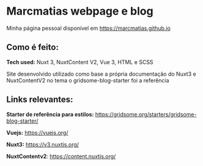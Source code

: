 # Marcmatias webpage e blog

Minha página pessoal disponível em https://marcmatias.github.io

## Como é feito:

**Tech used:** Nuxt 3, NuxtContent V2, Vue 3, HTML e SCSS

Site desenvolvido utilizado como base a própria documentação do Nuxt3 e NuxtContentV2 no tema o gridsome-blog-starter foi a referência

## Links relevantes:

**Starter de referência para estilos:** https://gridsome.org/starters/gridsome-blog-starter/

**Vuejs:** https://vuejs.org/

**Nuxt3:** https://v3.nuxtjs.org/

**NuxtContentv2**: https://content.nuxtjs.org/
